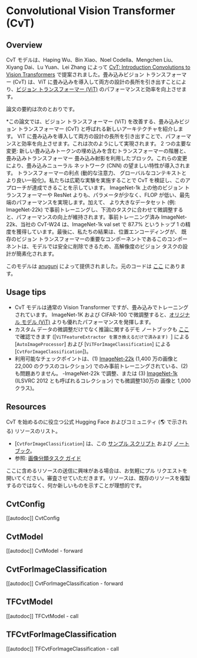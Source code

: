 <!--Copyright 2022 The HuggingFace Team. All rights reserved.

Licensed under the Apache License, Version 2.0 (the "License"); you may not use this file except in compliance with
the License. You may obtain a copy of the License at

http://www.apache.org/licenses/LICENSE-2.0

Unless required by applicable law or agreed to in writing, software distributed under the License is distributed on
an "AS IS" BASIS, WITHOUT WARRANTIES OR CONDITIONS OF ANY KIND, either express or implied. See the License for the
specific language governing permissions and limitations under the License.

⚠️ Note that this file is in Markdown but contain specific syntax for our doc-builder (similar to MDX) that may not be
rendered properly in your Markdown viewer.

-->

# Convolutional Vision Transformer (CvT)

## Overview

CvT モデルは、Haping Wu、Bin Xiao、Noel Codella、Mengchen Liu、Xiyang Dai、Lu Yuan、Lei Zhang によって [CvT: Introduction Convolutions to Vision Transformers](https://arxiv.org/abs/2103.15808) で提案されました。畳み込みビジョン トランスフォーマー (CvT) は、ViT に畳み込みを導入して両方の設計の長所を引き出すことにより、[ビジョン トランスフォーマー (ViT)](vit) のパフォーマンスと効率を向上させます。

論文の要約は次のとおりです。

*この論文では、ビジョン トランスフォーマー (ViT) を改善する、畳み込みビジョン トランスフォーマー (CvT) と呼ばれる新しいアーキテクチャを紹介します。
ViT に畳み込みを導入して両方の設計の長所を引き出すことで、パフォーマンスと効率を向上させます。これは次のようにして実現されます。
2 つの主要な変更: 新しい畳み込みトークンの埋め込みを含むトランスフォーマーの階層と、畳み込みトランスフォーマー
畳み込み射影を利用したブロック。これらの変更により、畳み込みニューラル ネットワーク (CNN) の望ましい特性が導入されます。
トランスフォーマーの利点 (動的な注意力、
グローバルなコンテキストとより良い一般化)。私たちは広範な実験を実施することで CvT を検証し、このアプローチが達成できることを示しています。
ImageNet-1k 上の他のビジョン トランスフォーマーや ResNet よりも、パラメータが少なく、FLOP が低い、最先端のパフォーマンスを実現します。加えて、
より大きなデータセット (例: ImageNet-22k) で事前トレーニングし、下流のタスクに合わせて微調整すると、パフォーマンスの向上が維持されます。事前トレーニング済み
ImageNet-22k、当社の CvT-W24 は、ImageNet-1k val set で 87.7\% というトップ 1 の精度を獲得しています。最後に、私たちの結果は、位置エンコーディングが、
既存のビジョン トランスフォーマーの重要なコンポーネントであるこのコンポーネントは、モデルでは安全に削除できるため、高解像度のビジョン タスクの設計が簡素化されます。

このモデルは [anugunj](https://huggingface.co/anugunj) によって提供されました。元のコードは [ここ](https://github.com/microsoft/CvT) にあります。

## Usage tips

- CvT モデルは通常の Vision Transformer ですが、畳み込みでトレーニングされています。 ImageNet-1K および CIFAR-100 で微調整すると、[オリジナル モデル (ViT)](vit) よりも優れたパフォーマンスを発揮します。
- カスタム データの微調整だけでなく推論に関するデモ ノートブックも [ここ](https://github.com/NielsRogge/Transformers-Tutorials/tree/master/VisionTransformer) で確認できます ([`ViTFeatureExtractor を置き換えるだけで済みます) `] による [`AutoImageProcessor`] および [`ViTForImageClassification`] による [`CvtForImageClassification`])。
- 利用可能なチェックポイントは、(1) [ImageNet-22k](http://www.image-net.org/) (1,400 万の画像と 22,000 のクラスのコレクション) でのみ事前トレーニングされている、(2) も問題ありません。 -ImageNet-22k で調整、または (3) [ImageNet-1k](http://www.image-net.org/challenges/LSVRC/2012/) (ILSVRC 2012 とも呼ばれるコレクション) でも微調整130万の
  画像と 1,000 クラス)。

## Resources

CvT を始めるのに役立つ公式 Hugging Face およびコミュニティ (🌎 で示される) リソースのリスト。

<PipelineTag pipeline="image-classification"/>

- [`CvtForImageClassification`] は、この [サンプル スクリプト](https://github.com/huggingface/transformers/tree/main/examples/pytorch/image-classification) および [ノートブック](https://colab.research.google.com/github/huggingface/notebooks/blob/main/examples/image_classification.ipynb)。
- 参照: [画像分類タスク ガイド](../tasks/image_classification)

ここに含めるリソースの送信に興味がある場合は、お気軽にプル リクエストを開いてください。審査させていただきます。リソースは、既存のリソースを複製するのではなく、何か新しいものを示すことが理想的です。

## CvtConfig

[[autodoc]] CvtConfig

<frameworkcontent>
<pt>

## CvtModel

[[autodoc]] CvtModel
    - forward

## CvtForImageClassification

[[autodoc]] CvtForImageClassification
    - forward

</pt>
<tf>

## TFCvtModel

[[autodoc]] TFCvtModel
    - call

## TFCvtForImageClassification

[[autodoc]] TFCvtForImageClassification
    - call

</tf>
</frameworkcontent>

